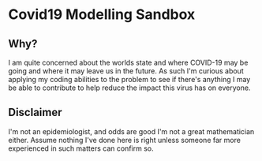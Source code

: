 # Covid19 Modelling Sandbox

## Why?
I am quite concerned about the worlds state and where COVID-19 may be going and where it may leave us in the future. As such I'm curious about applying my coding abilities to the problem to see if there's anything I may be able to contribute to help reduce the impact this virus has on everyone.

## Disclaimer
I'm not an epidemiologist, and odds are good I'm not a great mathematician either. Assume nothing I've done here is right unless someone far more experienced in such matters can confirm so.
